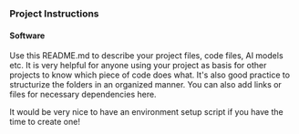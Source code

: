 ### Project Instructions
#### Software

Use this README.md to describe your project files, code files, AI models etc.
It is very helpful for anyone using your project as basis for other projects to know which piece of code does what. 
It's also good practice to structurize the folders in an organized manner. You can also add links or files for necessary dependencies here.

It would be very nice to have an environment setup script if you have the time to create one!